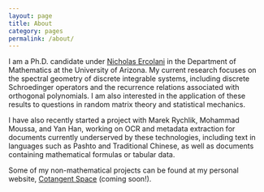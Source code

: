 ```yaml
---
layout: page
title: About
category: pages
permalink: /about/
---
```


I am a Ph.D. candidate under [Nicholas Ercolani](http://math.arizona.edu/~ercolani) in the Department of Mathematics at the University of Arizona.
My current research focuses on the spectral geometry of discrete integrable systems, including discrete Schroedinger operators and the recurrence relations associated with orthogonal polynomials.
I am also interested in the application of these results to questions in random matrix theory and statistical mechanics.

I have also recently started a project with Marek Rychlik, Mohammad Moussa, and Yan Han, working on OCR and metadata extraction for documents currently underserved by these technologies, including text in languages such as Pashto and Traditional Chinese, as well as documents containing mathematical formulas or tabular data.

Some of my non-mathematical projects can be found at my personal website, [Cotangent Space](http://cotangent.space) (coming soon!).

